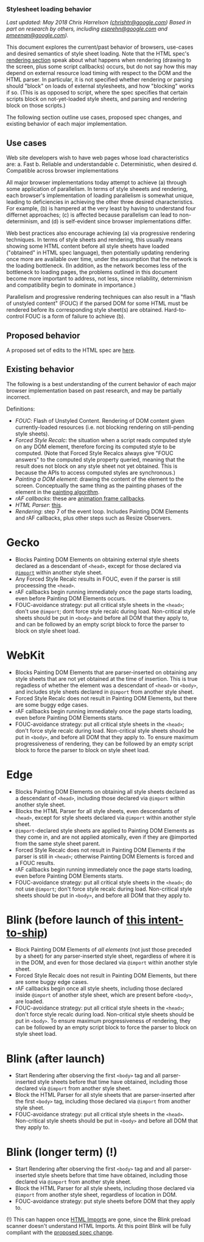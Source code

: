 ### Stylesheet loading behavior

_Last updated: May 2018_
_Chris Harrelson (chrishtr@google.com)_
*Based in part on research by others, including esprehn@google.com and
pmeenan@google.com).*

This document explores the current/past behavior of browsers, use-cases and
desired semantics of style sheet loading. Note that the HTML spec's
[rendering section](https://html.spec.whatwg.org/multipage/webappapis.html#event-loop-processing-model) speak about what happens when rendering (drawing
to the screen, plus some script callbacks) occurs, but do not say how this may depend on external resource load timing with respect to the DOM and the HTML parser. In particular, it is not specified whether rendering or parsing should "block" on loads of external stylesheets, and how "blocking" works if so.
(This is as opposed to script, where the spec specifies that certain scripts block on not-yet-loaded style sheets, and parsing and rendering block on those scripts.)

The following section outline use cases, proposed spec changes, and existing behavior of each major implementation.

## Use cases

Web site developers wish to have web pages whose load characteristics are:
a. Fast
b. Reliable and understandable
c. Deterministic, when desired
d. Compatible across browser implementations

All major browser implementations today attempt to achieve (a) through some application of parallelism. In terms of style sheeets and rendering, each browser's implementation of loading parallelism is somewhat unique, leading to deficiencies in achieving the other three desired characteristics. For example, (b) is hampered at the very least by having to understand four differnet approaches; (c) is affected because parallelism can lead to non-determinism, and (d) is self-evident since browser implementations differ.

Web best practices also encourage achieving (a) via progressive rendering techniques. In terms of style sheets and rendering, this usually means showing some HTML content before all style sheets have loaded ("obtained" in HTML spec language), then potentially updating rendering once more are available over time, under the assumption that the network is the loading bottleneck. (In addition, as the network becomes less of the bottleneck to loading pages, the problems outlined in this document become more important to address, not less, since reliability, determinism and compatibility begin to dominate in importance.)

Parallelism and progressive rendering techniques can also result in a "flash of unstyled content" (FOUC) if the parsed DOM for some HTML must be rendered before its corresponding style sheet(s) are obtained. Hard-to-control FOUC is a form of failure to achieve (b).

## Proposed behavior

A proposed set of edits to the HTML spec are [here](stylesheet-loading-proposal.md).

## Existing behavior

The following is a best understanding of the current behavior of each major browser implementation based on past research, and may be partially incorrect.

Definitions:
  * *FOUC*: Flash of Unstyled Content. Rendering of DOM content given currently-loaded resources (i.e. not blocking rendering on still-pending style sheets).
  * *Forced Style Recalc*: the situation when a script reads computed style on any DOM element, therefore forcing its computed style to be computed. (Note that Forced Style Recalcs always give "FOUC answers" to the computed style property queried, meaning that the result does not block on any style sheet not yet obtained. This is because the APIs to access computed styles are synchronous.)
  * *Painting a DOM element*: drawing the content of the element to the screen. Conceptually the same thing as the painting phases of the element in the
  [painting algorithm](https://www.w3.org/TR/CSS21/zindex.html).
  * *rAF callbacks*: these are [animation frame callbacks](https://html.spec.whatwg.org/#list-of-animation-frame-callbacks).
  * *HTML Parser*: [this](https://html.spec.whatwg.org/#parsing).
  * *Rendering*: step 7 of the event loop. Includes Painting DOM Elements and rAF callbacks, plus other steps such as Resize Observers.

# Gecko
  * Blocks Painting DOM Elements on obtaining external style sheets declared as a descendant of `<head>`, except for those declared via [`@import`](https://developer.mozilla.org/en-US/docs/Web/CSS/@import) within another style sheet.
  * Any Forced Style Recalc results in FOUC, even if the parser is still proceessing the `<head>`.
  * rAF callbacks begin running immediately once the page starts loading, even before Painting DOM Elements occurs.
  * FOUC-avoidance strategy: put all critical style sheets in the `<head>`; don't use `@import`; dont force style recalc during load. Non-critical style sheets should be put in `<body>` and before all DOM that they apply to, and can be followed by an empty script block to force the parser to block on style sheet load.

# WebKit
  * Blocks Painting DOM Elements that are parser-inserted on obtaining any style sheets that are not yet obtained at the time of insertion. This is true regadless of whether the element was a descendant of `<head>` or
    `<body>`, and includes style sheets declared in `@import` from another style sheet.
  * Forced Style Recalc does not result in Painting DOM Elements, but there are some buggy edge cases.
  * rAF callbacks begin running immediately once the page starts loading, even before Painting DOM Elements starts.
  * FOUC-avoidance strategy: put all critical style sheets in the `<head>`; don't force style recalc during load. Non-critical style sheets should be put in `<body>`, and before all DOM that they apply to. To ensure maximum progressiveness of rendering, they can be followed by an empty script block to force the parser to block on style sheet load.

# Edge
  * Blocks Painting DOM Elements on obtaining all style sheets declared as a descendant of `<head>`, including those declared via `@import` within another style sheet.
  * Blocks the HTML Parser for all style sheets, even descendants of `<head>`, except for style sheets declared via `@import` within another style sheet.
  * `@import`-declared style sheets are applied to Painting DOM Elements as they come in, and are not applied atomically, even if they are @imported from the same style sheet parent.
  * Forced Style Recalc does not result in Painting DOM Elements if the parser is still in `<head>`; otherwise Painting DOM Elements is forced and a FOUC results.
  * rAF callbacks begin running immediately once the page starts loading, even before Painting DOM Elements starts.
  * FOUC-avoidance strategy: put all critical style sheets in the `<head>`; do not use `@import`; don't force style recalc during load. Non-critical style sheets should be put in `<body>`, and before all DOM that they apply to.

# Blink (before launch of [this intent-to-ship](https://groups.google.com/a/chromium.org/forum/#!topic/blink-dev/QC5iefctcag))
  * Block Painting DOM Elements of *all elements* (not just those preceded by a sheet) for any parser-inserted style sheet, regardless of where it is in the DOM, and even for those declared via `@import` within another style sheet.
  * Forced Style Recalc does not result in Painting DOM Elements, but there are some buggy edge cases.
  * rAF callbacks begin once all style sheets, including those declared inside `@import` of another style sheet, which are present before `<body>`, are loaded.
  * FOUC-avoidance strategy: put all critical style sheets in the `<head>`; don't force style recalc during load. Non-critical style sheets should be put in `<body>`. To ensure maximum progressiveness of rendering, they can be followed by an empty script block to force the parser to block on style sheet load.

# Blink (after launch)
  * Start Rendering after observing the first `<body>` tag and all parser-inserted style sheets before that time have obtained, including those declared via `@import` from another style sheet.
  * Block the HTML Parser for all style sheets that are parser-inserted after the first `<body>` tag, including those declared via `@import` from another style sheet.
  * FOUC-avoidance strategy: put all critical style sheets in the `<head>`. Non-critical style sheets should be put in `<body>` and before all DOM that they apply to.

# Blink (longer term) (!)

  * Start Rendering after observing the first `<body>` tag and and all parser-inserted style sheets before that time have obtained, including those declared via `@import` from another style sheet.
  * Block the HTML Parser for all style sheets, including those declared via
  `@import` from another style sheet, regardless of location in DOM.
  * FOUC-avoidance strategy: put style sheets before DOM that they apply to.


 (!) This can happen once [HTML Imports](https://developer.mozilla.org/en-US/docs/Web/Web_Components/HTML_Imports) are gone, since the Blink preload scanner doesn't understand HTML Imports. At this point Blink will be fully compliant with the [proposed spec change](stylesheet-loading-proposal.md).